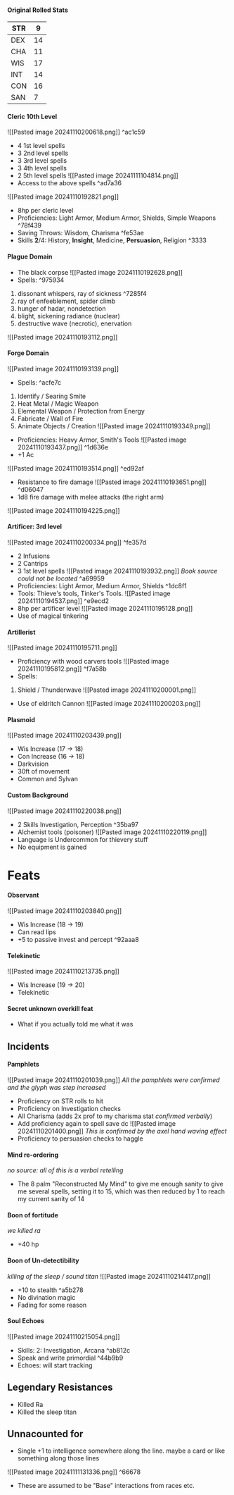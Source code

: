 #### Original Rolled Stats

| STR | 9   |
| --- | --- |
| DEX | 14  |
| CHA | 11  |
| WIS | 17  |
| INT | 14  |
| CON | 16  |
| SAN | 7   |

#### Cleric 10th Level
![[Pasted image 20241110200618.png]] ^ac1c59
- 4 1st level spells
- 3 2nd level spells
- 3 3rd level spells
- 3 4th level spells
- 2 5th level spells
![[Pasted image 20241111104814.png]]
- Access to the above spells ^ad7a36

![[Pasted image 20241110192821.png]]
- 8hp per cleric level
- Proficiencies: Light Armor, Medium Armor, Shields, Simple Weapons ^78f439
- Saving Throws: Wisdom, Charisma ^fe53ae
- Skills **2**/4: History, **Insight**, Medicine, **Persuasion**, Religion ^3333

#### Plague Domain
- The black corpse
![[Pasted image 20241110192628.png]]
- Spells: ^975934
1. dissonant whispers, ray of sickness  ^7285f4
2. ray of enfeeblement, spider climb 
3. hunger of hadar, nondetection 
4. blight, sickening radiance (nuclear) 
5. destructive wave (necrotic), enervation

![[Pasted image 20241110193112.png]]
#### Forge Domain
![[Pasted image 20241110193139.png]]
- Spells: ^acfe7c
1. Identify / Searing Smite
2. Heat Metal / Magic Weapon
3. Elemental Weapon / Protection from Energy
4. Fabricate / Wall of Fire
5. Animate Objects / Creation
![[Pasted image 20241110193349.png]]
- Proficiencies: Heavy Armor, Smith's Tools
![[Pasted image 20241110193437.png]] ^1d636e
- +1 Ac

![[Pasted image 20241110193514.png]] ^ed92af
- Resistance to fire damage
![[Pasted image 20241110193651.png]] ^d06047
- 1d8 fire damage with melee attacks (the right arm)

![[Pasted image 20241110194225.png]]
#### Artificer: 3rd level
![[Pasted image 20241110200334.png]] ^fe357d
- 2 Infusions
- 2 Cantrips 
- 3 1st level spells
![[Pasted image 20241110193932.png]]
*Book source could not be located* ^a69959
- Proficiencies: Light Armor, Medium Armor, Shields ^1dc8f1
- Tools: Thieve's tools, Tinker's Tools.
![[Pasted image 20241110194537.png]] ^e9ecd2
- 8hp per artificer level
![[Pasted image 20241110195128.png]]
- Use of magical tinkering

#### Artillerist
![[Pasted image 20241110195711.png]]
- Proficiency with wood carvers tools
![[Pasted image 20241110195812.png]] ^f7a58b
- Spells:
1. Shield / Thunderwave
![[Pasted image 20241110200001.png]]
- Use of eldritch Cannon
![[Pasted image 20241110200203.png]]

#### Plasmoid
![[Pasted image 20241110203439.png]]
- Wis Increase (17 -> 18)
- Con Increase (16 -> 18)
- Darkvision
- 30ft of movement
- Common and Sylvan

#### Custom Background
![[Pasted image 20241110220038.png]]
- 2 Skills Investigation, Perception ^35ba97
- Alchemist tools (poisoner)
![[Pasted image 20241110220119.png]]
- Language is Undercommon for thievery stuff
- No equipment is gained 

# Feats

#### Observant
![[Pasted image 20241110203840.png]]
- Wis Increase (18 -> 19)
- Can read lips
- +5 to passive invest and percept ^92aaa8

#### Telekinetic
![[Pasted image 20241110213735.png]]
- Wis Increase (19 -> 20)
- Telekinetic


#### Secret unknown overkill feat
- What if you actually told me what it was

## Incidents

#### Pamphlets
![[Pasted image 20241110201039.png]]
*All the pamphlets were confirmed and the glyph was step increased*
- Proficiency on STR rolls to hit 
- Proficiency on Investigation checks
- All Charisma (adds 2x prof to my charisma stat *confirmed verbally*)
- Add proficiency again to spell save dc
![[Pasted image 20241110201400.png]]
*This is confirmed by the axel hand waving effect*
- Proficiency to persuasion checks to haggle

#### Mind re-ordering
*no source: all of this is a verbal retelling*
- The 8 palm "Reconstructed My Mind" to give me enough sanity to give me several spells, setting it to 15, which was then reduced by 1 to reach my current sanity of 14

#### Boon of fortitude
*we killed ra*
- +40 hp

#### Boon of Un-detectibility
*killing of the sleep / sound titan*
![[Pasted image 20241110214417.png]]
- +10 to stealth ^a5b278
- No divination magic
- Fading for some reason

#### Soul Echoes
![[Pasted image 20241110215054.png]]
- Skills: 2: Investigation, Arcana ^ab812c
- Speak and write primordial ^44b9b9
- Echoes: will start tracking

## Legendary Resistances
- Killed Ra
- Killed the sleep titan

## Unnacounted for
- Single +1 to intelligence somewhere along the line. maybe a card or like something along those lines


![[Pasted image 20241111131336.png]] ^66678
- These are assumed to be "Base" interactions from races etc. 